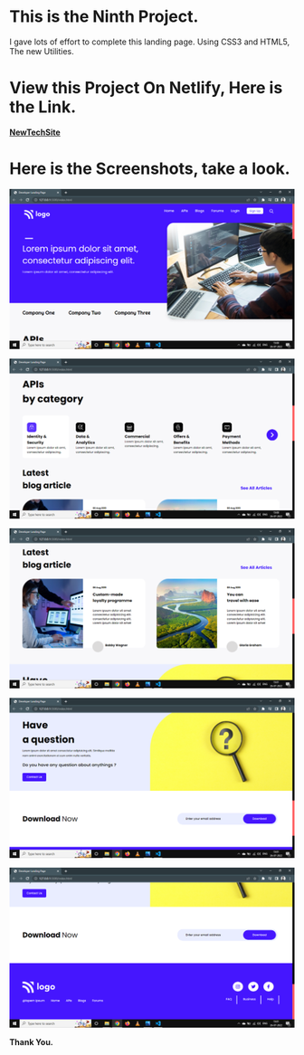 # This is the Ninth Project.

I gave lots of effort to complete this landing page. Using CSS3 and HTML5, The new Utilities.

# View this Project On Netlify, Here is the Link.

**[NewTechSite](https://newtechsite.netlify.app/)**

# Here is the Screenshots, take a look.

![Project-09](Overview1.png)

![Project-09](Overview2.png)

![Project-09](Overview3.png)

![Project-09](Overview4.png)

![Project-09](Overview5.png)

**Thank You.**
